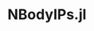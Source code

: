 # NBodyIPs.jl

<!--
[![Build Status](https://travis-ci.org/cortner/NBodyIPs.jl.svg?branch=master)](https://travis-ci.org/cortner/NBodyIPs.jl)

[![Coverage Status](https://coveralls.io/repos/cortner/NBodyIPs.jl/badge.svg?branch=master&service=github)](https://coveralls.io/github/cortner/NBodyIPs.jl?branch=master)

[![codecov.io](http://codecov.io/github/cortner/NBodyIPs.jl/coverage.svg?branch=master)](http://codecov.io/github/cortner/NBodyIPs.jl?branch=master)
-->
